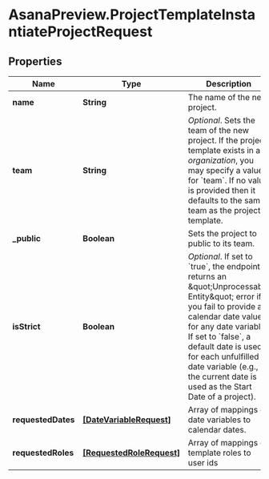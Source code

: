 # AsanaPreview.ProjectTemplateInstantiateProjectRequest

## Properties

Name | Type | Description | Notes
------------ | ------------- | ------------- | -------------
**name** | **String** | The name of the new project. | 
**team** | **String** | *Optional*. Sets the team of the new project. If the project template exists in an _organization_, you may specify a value for &#x60;team&#x60;. If no value is provided then it defaults to the same team as the project template. | [optional] 
**_public** | **Boolean** | Sets the project to public to its team. | [optional] 
**isStrict** | **Boolean** | *Optional*. If set to &#x60;true&#x60;, the endpoint returns an \&quot;Unprocessable Entity\&quot; error if you fail to provide a calendar date value for any date variable. If set to &#x60;false&#x60;, a default date is used for each unfulfilled date variable (e.g., the current date is used as the Start Date of a project). | [optional] 
**requestedDates** | [**[DateVariableRequest]**](DateVariableRequest.md) | Array of mappings of date variables to calendar dates. | [optional] 
**requestedRoles** | [**[RequestedRoleRequest]**](RequestedRoleRequest.md) | Array of mappings of template roles to user ids | [optional] 


